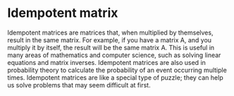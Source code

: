 # Idempotent matrix

Idempotent matrices are matrices that, when multiplied by themselves, result in the same matrix. For example, if you have a matrix A, and you multiply it by itself, the result will be the same matrix A. This is useful in many areas of mathematics and computer science, such as solving linear equations and matrix inverses. Idempotent matrices are also used in probability theory to calculate the probability of an event occurring multiple times. Idempotent matrices are like a special type of puzzle; they can help us solve problems that may seem difficult at first.
